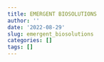 ```yaml
---
title: EMERGENT BIOSOLUTIONS
author: ''
date: '2022-08-29'
slug: emergent_biosolutions
categories: []
tags: []
---
```

